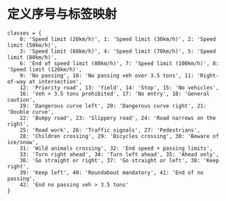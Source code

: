  # 定义序号与标签映射
    classes = {
        0: 'Speed limit (20km/h)', 1: 'Speed limit (30km/h)', 2: 'Speed limit (50km/h)', 
        3: 'Speed limit (60km/h)', 4: 'Speed limit (70km/h)', 5: 'Speed limit (80km/h)', 
        6: 'End of speed limit (80km/h)', 7: 'Speed limit (100km/h)', 8: 'Speed limit (120km/h)', 
        9: 'No passing', 10: 'No passing veh over 3.5 tons', 11: 'Right-of-way at intersection', 
        12: 'Priority road', 13: 'Yield', 14: 'Stop', 15: 'No vehicles', 
        16: 'Veh > 3.5 tons prohibited', 17: 'No entry', 18: 'General caution', 
        19: 'Dangerous curve left', 20: 'Dangerous curve right', 21: 'Double curve', 
        22: 'Bumpy road', 23: 'Slippery road', 24: 'Road narrows on the right', 
        25: 'Road work', 26: 'Traffic signals', 27: 'Pedestrians', 
        28: 'Children crossing', 29: 'Bicycles crossing', 30: 'Beware of ice/snow', 
        31: 'Wild animals crossing', 32: 'End speed + passing limits', 
        33: 'Turn right ahead', 34: 'Turn left ahead', 35: 'Ahead only', 
        36: 'Go straight or right', 37: 'Go straight or left', 38: 'Keep right', 
        39: 'Keep left', 40: 'Roundabout mandatory', 41: 'End of no passing', 
        42: 'End no passing veh > 3.5 tons'
    }
